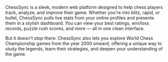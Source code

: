 ChessSync is a sleek, modern web platform designed to help chess players track, analyze, and improve their game. Whether you're into blitz, rapid, or bullet, ChessSync pulls live stats from your online profiles and presents them in a stylish dashboard. You can view your best ratings, win/loss records, puzzle rush scores, and more — all in one clean interface.

But it doesn't stop there: ChessSync also lets you explore World Chess Championship games from the year 2000 onward, offering a unique way to study the legends, learn their strategies, and deepen your understanding of the game.
